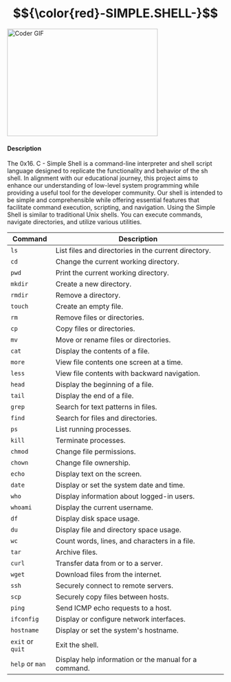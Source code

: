 # $${\color{red}-SIMPLE.SHELL-}$$

<img alt="Coder GIF" height=250 width=350 src="https://media.giphy.com/media/qgQUggAC3Pfv687qPC/giphy.gif" />
<br>

<h4> Description </h4>
The 0x16. C - Simple Shell is a command-line interpreter and shell script language designed to replicate the functionality and behavior of the sh shell.
In alignment with our educational journey, this project aims to enhance our understanding of low-level system programming while providing a useful tool for the developer community.
Our shell is intended to be simple and comprehensible while offering essential features that facilitate command execution, scripting, and navigation.
Using the Simple Shell is similar to traditional Unix shells. You can execute commands, navigate directories, and utilize various utilities.

| Command           | Description                                     |
| ----------------- | ----------------------------------------------- |
| `ls`              | List files and directories in the current directory. |
| `cd`              | Change the current working directory.           |
| `pwd`             | Print the current working directory.            |
| `mkdir`           | Create a new directory.                         |
| `rmdir`           | Remove a directory.                             |
| `touch`           | Create an empty file.                           |
| `rm`              | Remove files or directories.                    |
| `cp`              | Copy files or directories.                      |
| `mv`              | Move or rename files or directories.            |
| `cat`             | Display the contents of a file.                |
| `more`            | View file contents one screen at a time.       |
| `less`            | View file contents with backward navigation.    |
| `head`            | Display the beginning of a file.               |
| `tail`            | Display the end of a file.                     |
| `grep`            | Search for text patterns in files.              |
| `find`            | Search for files and directories.              |
| `ps`              | List running processes.                         |
| `kill`            | Terminate processes.                            |
| `chmod`           | Change file permissions.                        |
| `chown`           | Change file ownership.                          |
| `echo`            | Display text on the screen.                    |
| `date`            | Display or set the system date and time.       |
| `who`             | Display information about logged-in users.     |
| `whoami`          | Display the current username.                  |
| `df`              | Display disk space usage.                      |
| `du`              | Display file and directory space usage.        |
| `wc`              | Count words, lines, and characters in a file.  |
| `tar`             | Archive files.                                 |
| `curl`            | Transfer data from or to a server.             |
| `wget`            | Download files from the internet.              |
| `ssh`             | Securely connect to remote servers.            |
| `scp`             | Securely copy files between hosts.             |
| `ping`            | Send ICMP echo requests to a host.             |
| `ifconfig`        | Display or configure network interfaces.       |
| `hostname`        | Display or set the system's hostname.          |
| `exit` or `quit`  | Exit the shell.                                |
| `help` or `man`   | Display help information or the manual for a command. |

